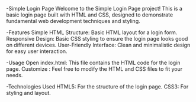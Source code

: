 -Simple Login Page
Welcome to the Simple Login Page project! This is a basic login page built with HTML and CSS, designed to demonstrate fundamental web development techniques and styling.

-Features
Simple HTML Structure: Basic HTML layout for a login form.
Responsive Design: Basic CSS styling to ensure the login page looks good on different devices.
User-Friendly Interface: Clean and minimalistic design for easy user interaction.

-Usage
Open index.html: This file contains the HTML code for the login page.
Customize : Feel free to modify the HTML and CSS files to fit your needs.

-Technologies Used
HTML5: For the structure of the login page.
CSS3: For styling and layout.
